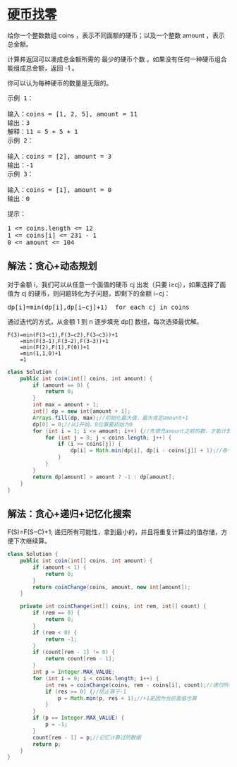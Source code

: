 # [硬币找零](https://leetcode.cn/problems/coin-change/description/)
给你一个整数数组 coins ，表示不同面额的硬币；以及一个整数 amount ，表示总金额。

计算并返回可以凑成总金额所需的 最少的硬币个数 。如果没有任何一种硬币组合能组成总金额，返回 -1 。

你可以认为每种硬币的数量是无限的。

<pre>
示例 1：

输入：coins = [1, 2, 5], amount = 11
输出：3
解释：11 = 5 + 5 + 1
示例 2：

输入：coins = [2], amount = 3
输出：-1
示例 3：

输入：coins = [1], amount = 0
输出：0
</pre>

<pre>
提示：

1 <= coins.length <= 12
1 <= coins[i] <= 231 - 1
0 <= amount <= 104
</pre>

## 解法：贪心+动态规划
对于金额 i，我们可以从任意一个面值的硬币 cj 出发（只要 i≥cj），如果选择了面值为 cj 的硬币，则问题转化为子问题，即剩下的金额 i−cj：
<pre>
dp[i]=min(dp[i],dp[i−cj]+1)  for each cj in coins
</pre>
通过迭代的方式，从金额 1 到 n 逐步填充 dp[] 数组，每次选择最优解。

````
F(3)=min(F(3−c1),F(3−c2),F(3−c3))+1
    =min(F(3−1),F(3−2),F(3−3))+1
    =min(F(2),F(1),F(0))+1
    =min(1,1,0)+1
    =1
````

````java
class Solution {
    public int coin(int[] coins, int amount) {
        if (amount == 0) {
            return 0;
        }
        int max = amount + 1;
        int[] dp = new int[amount + 1];
        Arrays.fill(dp, max);//初始化最大值，最大肯定amount+1
        dp[0] = 0;//从1开始，0位置要初始为0
        for (int i = 1; i <= amount; i++) {//先填充amount之前的数，才能计算amount
            for (int j = 0; j < coins.length; j++) {
                if (i >= coins[j]) {
                    dp[i] = Math.min(dp[i], dp[i - coins[j]] + 1);//各个面值比较
                }
            }
        }
        return dp[amount] > amount ? -1 : dp[amount];
    }
}
````

## 解法：贪心+递归+记忆化搜索
F(S)=F(S−C)+1; 递归所有可能性，拿到最小的，并且将重复计算过的值存储，方便下次继续算。

````java
class Solution {
    public int coin(int[] coins, int amount) {
        if (amount < 1) {
            return 0;
        }
        return coinChange(coins, amount, new int[amount]);
    }

    private int coinChange(int[] coins, int rem, int[] count) {
        if (rem == 0) {
            return 0;
        }
        if (rem < 0) {
            return -1;
        }
        if (count[rem - 1] != 0) {
            return count[rem - 1];
        }
        int p = Integer.MAX_VALUE;
        for (int i = 0; i < coins.length; i++) {
            int res = coinChange(coins, rem - coins[i], count);//递归所有面值需要的可能性，取最小次数的
            if (res >= 0) {//防止等于-1
                p = Math.min(p, res + 1);//+1是因为当前面值也算
            }
        }
        if (p == Integer.MAX_VALUE) {
            p = -1;
        }
        count[rem - 1] = p;//记忆计算过的数据
        return p;
    }
}

````
